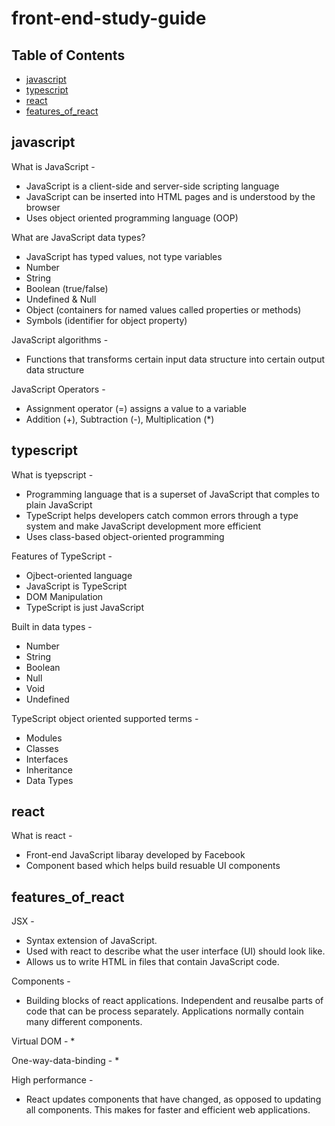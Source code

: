 # front-end-study-guide

## Table of Contents 
* [javascript](#javascript)
* [typescript](#typescript)
* [react](#react)
* [features_of_react](#features_of_react)







## javascript


What is JavaScript - 
* JavaScript is a client-side and server-side scripting language
* JavaScript can be inserted into HTML pages and is understood by the browser 
* Uses object oriented programming language (OOP)

What are JavaScript data types?
* JavaScript has typed values, not type variables
* Number
* String
* Boolean (true/false)
* Undefined & Null
* Object (containers for named values called properties or methods)
* Symbols (identifier for object property)

JavaScript algorithms -
* Functions that transforms certain input data structure into certain output data structure 

JavaScript Operators - 
* Assignment operator (=) assigns a value to a variable
* Addition (+), Subtraction (-), Multiplication (*)







## typescript

What is tyepscript - 
* Programming language that is a superset of JavaScript that comples to plain JavaScript
* TypeScript helps developers catch common errors through a type system and make JavaScript development more efficient
* Uses class-based object-oriented programming 

Features of TypeScript - 
* Ojbect-oriented language
* JavaScript is TypeScript
* DOM Manipulation
* TypeScript is just JavaScript

Built in data types - 
* Number
* String
* Boolean
* Null
* Void
* Undefined

TypeScript object oriented supported terms - 
* Modules
* Classes
* Interfaces
* Inheritance
* Data Types





## react

What is react -
* Front-end JavaScript libaray developed by Facebook
* Component based which helps build resuable UI components 


## features_of_react 

JSX - 
* Syntax extension of JavaScript. 
* Used with react to describe what the user interface (UI) should look like. 
* Allows us to write HTML in files that contain JavaScript code. 
    
Components - 
* Building blocks of react applications. Independent and reusalbe parts of code that can be process separately. Applications normally contain many different components. 
    
Virtual DOM - 
  * 
    
One-way-data-binding - 
* 
    
High performance - 
* React updates components that have changed, as opposed to updating all components. This makes for faster and efficient web applications. 
  
  
 
 
 
 





